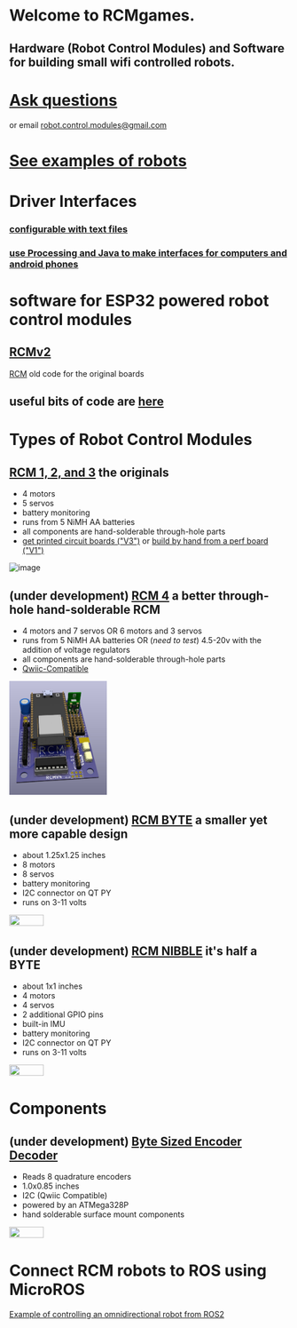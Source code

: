 # Welcome to RCMgames.
## Hardware (Robot Control Modules) and Software for building small wifi controlled robots. 

# [Ask questions](https://github.com/orgs/RCMgames/discussions/categories/q-a)
or email robot.control.modules@gmail.com

# [See examples of robots](https://github.com/orgs/RCMgames/discussions/categories/robots)

# Driver Interfaces

### [configurable with text files](https://github.com/RCMgames/RCMDS-new)

### [use Processing and Java to make interfaces for computers and android phones](https://github.com/RCMgames/RCMDS)

# software for ESP32 powered robot control modules
## [RCMv2](https://github.com/RCMgames/RCMv2)

[RCM](https://github.com/RCMgames/RCM) old code for the original boards

## useful bits of code are [here](https://github.com/RCMgames/useful-code)

# Types of Robot Control Modules

## [RCM 1, 2, and 3](https://github.com/RCMgames/RCM_hardware_documentation_and_user_guide) the originals
* 4 motors
* 5 servos
* battery monitoring
* runs from 5 NiMH AA batteries
* all components are hand-solderable through-hole parts
* [get printed circuit boards ("V3")](https://github.com/RCMgames/RCM_hardware_documentation_and_user_guide/tree/main/Robot%20Control%20Module/V3) or [build by hand from a perf board ("V1")](https://github.com/RCMgames/RCM_hardware_documentation_and_user_guide/tree/main/Robot%20Control%20Module/V1)

![image](https://github.com/RCMgames/.github/assets/59814881/db37937a-b7f5-4577-a41f-f9cf68d8a600)

## (under development) [RCM 4](https://github.com/RCMgames/RCM-Hardware-V4) a better through-hole hand-solderable RCM
* 4 motors and 7 servos OR 6 motors and 3 servos
* runs from 5 NiMH AA batteries OR (_need to test_) 4.5-20v with the addition of voltage regulators
* all components are hand-solderable through-hole parts
* [Qwiic-Compatible](https://www.sparkfun.com/qwiic#faqs)

<img src="https://github.com/RCMgames/RCM-Hardware-V4/blob/67813489e1e16a104faf787c31854115694284c5/CAD%20renders/render%201.jpg" height="35%" width="35%">

## (under development) [RCM BYTE](https://github.com/RCMgames/RCM-Hardware-BYTE) a smaller yet more capable design
* about 1.25x1.25 inches
* 8 motors
* 8 servos
* battery monitoring
* I2C connector on QT PY
* runs on 3-11 volts

<img src="https://github.com/RCMgames/.github/assets/59814881/72edcbcd-33c1-4e90-968b-ed3cd186c1d5" height="35%" width="35%">

## (under development) [RCM NIBBLE](https://github.com/RCMgames/RCM-Hardware-Nibble) it's half a BYTE
* about 1x1 inches
* 4 motors
* 4 servos
* 2 additional GPIO pins
* built-in IMU
* battery monitoring
* I2C connector on QT PY
* runs on 3-11 volts

<img src="https://github.com/RCMgames/.github/assets/59814881/5b6057ba-f43c-48b3-ad4a-4988f07bd62f" height="35%" width="35%">

# Components

## (under development) [Byte Sized Encoder Decoder](https://github.com/RCMgames/BSCD)
* Reads 8 quadrature encoders
* 1.0x0.85 inches
* I2C (Qwiic Compatible)
* powered by an ATMega328P
* hand solderable surface mount components


<img src="https://github.com/RCMgames/.github/assets/59814881/ba19df86-09fd-403e-b5a3-6dda2ad8a977" height="35%" width="35%">

# Connect RCM robots to ROS using MicroROS
[Example of controlling an omnidirectional robot from ROS2](https://github.com/orgs/RCMgames/discussions/1)

